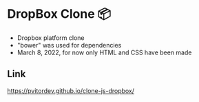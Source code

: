 
# DropBox Clone 📦

- Dropbox platform clone 
- "bower" was used for dependencies 
- March 8, 2022, for now only HTML and CSS have been made

## Link

https://pvitordev.github.io/clone-js-dropbox/

